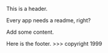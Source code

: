 This is a header.

Every app needs a readme, right?

Add some content.

Here is the footer. >>> copyright 1999
